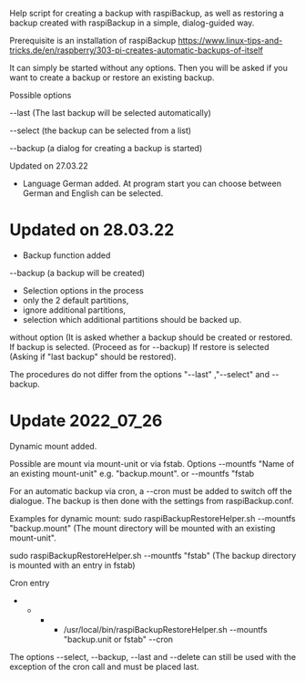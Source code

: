 Help script for creating a backup with raspiBackup, as well as restoring a backup created with raspiBackup in a simple, dialog-guided way.

Prerequisite is an installation of raspiBackup
https://www.linux-tips-and-tricks.de/en/raspberry/303-pi-creates-automatic-backups-of-itself

It can simply be started without any options.
Then you will be asked if you want to create a backup or restore an existing backup. 

Possible options

 --last (The last backup will be selected automatically)
 
 --select (the backup can be selected from a list)
 
--backup (a dialog for creating a backup is started)


Updated on 27.03.22
- Language German added.
  At program start you can choose between 
  German and English can be selected.


# Updated on 28.03.22
- Backup function added
  
--backup (a backup will be created)   
 - Selection options in the process 
 - only the 2 default partitions,
 - ignore additional partitions, 
 - selection which additional partitions 
    should be backed up.

without option 
(It is asked whether a backup should be created or restored. 
If backup is selected. (Proceed as for --backup)
If restore is selected (Asking if "last backup" should be restored).

The procedures do not differ from the options "--last" ,"--select" and --backup.


# Update 2022_07_26

 Dynamic mount added.

 Possible are mount via mount-unit or via fstab.
 Options
 --mountfs "Name of an existing mount-unit" e.g. "backup.mount".
 or
 --mountfs "fstab

 For an automatic backup via cron, a --cron must be added to switch off the dialogue.
 The backup is then done with the settings from raspiBackup.conf.

 Examples for dynamic mount:
 sudo raspiBackupRestoreHelper.sh --mountfs "backup.mount"
 (The mount directory will be mounted with an existing mount-unit".

 sudo raspiBackupRestoreHelper.sh --mountfs "fstab"
 (The backup directory is mounted with an entry in fstab)

Cron entry
* * * * /usr/local/bin/raspiBackupRestoreHelper.sh --mountfs "backup.unit or fstab" --cron

The options --select, --backup, --last and --delete can still be used with the exception of the cron call and must be placed last.


